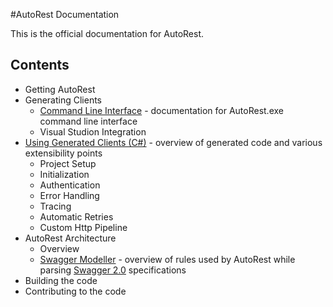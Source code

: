 #AutoRest Documentation

This is the official documentation for AutoRest.

## Contents
* Getting AutoRest
* Generating Clients
    - [Command Line Interface](cli.md) - documentation for AutoRest.exe command line interface
    - Visual Studion Integration
* [Using Generated Clients (C#)](using-clients.md) - overview of generated code and various extensibility points
    - Project Setup
    - Initialization
    - Authentication
    - Error Handling
    - Tracing
    - Automatic Retries
    - Custom Http Pipeline
* AutoRest Architecture
    - Overview
    - [Swagger Modeller](swagger.md) - overview of rules used by AutoRest while parsing [Swagger 2.0](https://github.com/swagger-api/swagger-spec/blob/master/versions/2.0.md) specifications
* Building the code
* Contributing to the code